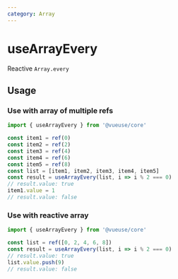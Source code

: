 ```yaml
---
category: Array
---
```


# useArrayEvery

Reactive `Array.every`

## Usage

### Use with array of multiple refs

```js
import { useArrayEvery } from '@vueuse/core'

const item1 = ref(0)
const item2 = ref(2)
const item3 = ref(4)
const item4 = ref(6)
const item5 = ref(8)
const list = [item1, item2, item3, item4, item5]
const result = useArrayEvery(list, i => i % 2 === 0)
// result.value: true
item1.value = 1
// result.value: false
```

### Use with reactive array

```js
import { useArrayEvery } from '@vueuse/core'

const list = ref([0, 2, 4, 6, 8])
const result = useArrayEvery(list, i => i % 2 === 0)
// result.value: true
list.value.push(9)
// result.value: false
```
